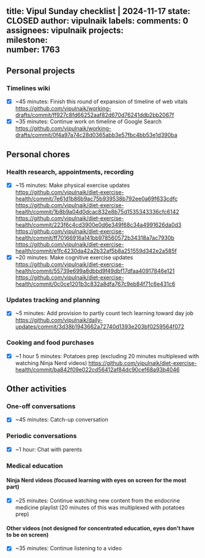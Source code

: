 title:	Vipul Sunday checklist | 2024-11-17
state:	CLOSED
author:	vipulnaik
labels:	
comments:	0
assignees:	vipulnaik
projects:	
milestone:	
number:	1763
--
## Personal projects

### Timelines wiki

- [x] ~45 minutes: Finish this round of expansion of timeline of web vitals https://github.com/vipulnaik/working-drafts/commit/ff927c8fd66252aaf82d670d76241ddb2bb2067f
- [x] ~35 minutes: Continue work on timeline of Google Search https://github.com/vipulnaik/working-drafts/commit/0f4a97a74c28d0365abb3e57fbc4bb53e1d390ba

## Personal chores

### Health research, appointments, recording

- [x] ~15 minutes: Make physical exercise updates https://github.com/vipulnaik/diet-exercise-health/commit/7e61d1b86b9ac75b939538b792ee0a69f633cdfc https://github.com/vipulnaik/diet-exercise-health/commit/1b8b9a04d0dcac832e8b75d1535343336cfc6142 https://github.com/vipulnaik/diet-exercise-health/commit/223f6c4cd3900e0d6e349f68c34a4991626da0d3 https://github.com/vipulnaik/diet-exercise-health/commit/ff70166916a141bb978560572b34318a7ac7930b https://github.com/vipulnaik/diet-exercise-health/commit/e1fc4230da42a2b32af5b8a251559d342e2a585f
- [x] ~20 minutes: Make cognitive exercise updates https://github.com/vipulnaik/diet-exercise-health/commit/55739e699a8dbbd9f49dbf17dfaa40917846e121 https://github.com/vipulnaik/diet-exercise-health/commit/0c0ce1201b3c832a8dfa767c9eb84f71c6e431c6

### Updates tracking and planning

- [x] ~5 minutes: Add provision to partly count tech learning toward day job https://github.com/vipulnaik/daily-updates/commit/3d38b1943662a72740d1393e203bf0259564f072

### Cooking and food purchases

- [x] ~1 hour 5 minutes: Potatoes prep (excluding 20 minutes multiplexed with watching Ninja Nerd videos) https://github.com/vipulnaik/diet-exercise-health/commit/ba842f09e022cd56412af84dc90cef68a93b4046

## Other activities

### One-off conversations

- [x] ~45 minutes: Catch-up conversation

### Periodic conversations

- [x] ~1 hour: Chat with parents

### Medical education

#### Ninja Nerd videos (focused learning with eyes on screen for the most part)

- [x] ~25 minutes: Continue watching new content from the endocrine medicine playlist (20 minutes of this was multiplexed with potatoes prep)

#### Other videos (not designed for concentrated education, eyes don't have to be on screen)

- [x] ~35 minutes: Continue listening to a video
